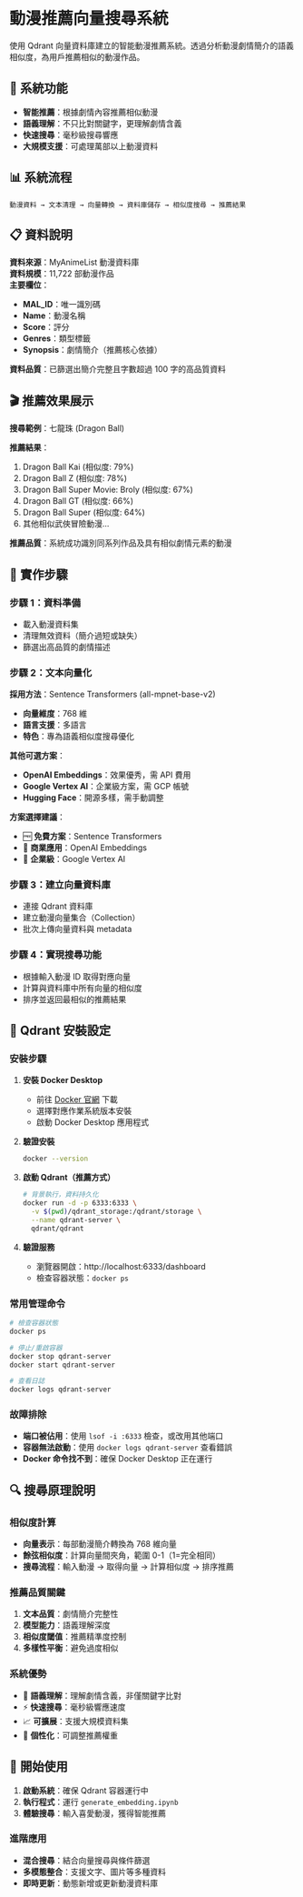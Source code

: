 # 動漫推薦向量搜尋系統

使用 Qdrant 向量資料庫建立的智能動漫推薦系統。透過分析動漫劇情簡介的語義相似度，為用戶推薦相似的動漫作品。

## 🎯 系統功能

- **智能推薦**：根據劇情內容推薦相似動漫
- **語義理解**：不只比對關鍵字，更理解劇情含義  
- **快速搜尋**：毫秒級搜尋響應
- **大規模支援**：可處理萬部以上動漫資料

## 📊 系統流程

```
動漫資料 → 文本清理 → 向量轉換 → 資料庫儲存 → 相似度搜尋 → 推薦結果
```

## 📋 資料說明

**資料來源**：MyAnimeList 動漫資料庫  
**資料規模**：11,722 部動漫作品  
**主要欄位**：
- **MAL_ID**：唯一識別碼
- **Name**：動漫名稱
- **Score**：評分
- **Genres**：類型標籤
- **Synopsis**：劇情簡介（推薦核心依據）

**資料品質**：已篩選出簡介完整且字數超過 100 字的高品質資料

## 🎬 推薦效果展示

**搜尋範例**：七龍珠 (Dragon Ball)

**推薦結果**：
1. Dragon Ball Kai (相似度: 79%)
2. Dragon Ball Z (相似度: 78%)  
3. Dragon Ball Super Movie: Broly (相似度: 67%)
4. Dragon Ball GT (相似度: 66%)
5. Dragon Ball Super (相似度: 64%)
6. 其他相似武俠冒險動漫...

**推薦品質**：系統成功識別同系列作品及具有相似劇情元素的動漫

## 🔧 實作步驟

### 步驟 1：資料準備
- 載入動漫資料集
- 清理無效資料（簡介過短或缺失）
- 篩選出高品質的劇情描述

### 步驟 2：文本向量化
**採用方法**：Sentence Transformers (all-mpnet-base-v2)
- **向量維度**：768 維
- **語言支援**：多語言
- **特色**：專為語義相似度搜尋優化

**其他可選方案**：
- **OpenAI Embeddings**：效果優秀，需 API 費用
- **Google Vertex AI**：企業級方案，需 GCP 帳號  
- **Hugging Face**：開源多樣，需手動調整

**方案選擇建議**：
- 🆓 **免費方案**：Sentence Transformers
- 💼 **商業應用**：OpenAI Embeddings
- 🏢 **企業級**：Google Vertex AI

### 步驟 3：建立向量資料庫
- 連接 Qdrant 資料庫
- 建立動漫向量集合（Collection）
- 批次上傳向量資料與 metadata

### 步驟 4：實現搜尋功能
- 根據輸入動漫 ID 取得對應向量
- 計算與資料庫中所有向量的相似度
- 排序並返回最相似的推薦結果

## 🐳 Qdrant 安裝設定

### 安裝步驟

1. **安裝 Docker Desktop**
   - 前往 [Docker 官網](https://www.docker.com/products/docker-desktop/) 下載
   - 選擇對應作業系統版本安裝
   - 啟動 Docker Desktop 應用程式

2. **驗證安裝**
   ```bash
   docker --version
   ```

3. **啟動 Qdrant（推薦方式）**
   ```bash
   # 背景執行，資料持久化
   docker run -d -p 6333:6333 \
     -v $(pwd)/qdrant_storage:/qdrant/storage \
     --name qdrant-server \
     qdrant/qdrant
   ```

4. **驗證服務**
   - 瀏覽器開啟：http://localhost:6333/dashboard
   - 檢查容器狀態：`docker ps`

### 常用管理命令

```bash
# 檢查容器狀態
docker ps

# 停止/重啟容器
docker stop qdrant-server
docker start qdrant-server

# 查看日誌
docker logs qdrant-server
```

### 故障排除

- **端口被佔用**：使用 `lsof -i :6333` 檢查，或改用其他端口
- **容器無法啟動**：使用 `docker logs qdrant-server` 查看錯誤
- **Docker 命令找不到**：確保 Docker Desktop 正在運行

## 🔍 搜尋原理說明

### 相似度計算
- **向量表示**：每部動漫簡介轉換為 768 維向量
- **餘弦相似度**：計算向量間夾角，範圍 0-1（1=完全相同）
- **搜尋流程**：輸入動漫 → 取得向量 → 計算相似度 → 排序推薦

### 推薦品質關鍵
1. **文本品質**：劇情簡介完整性
2. **模型能力**：語義理解深度
3. **相似度閾值**：推薦精準度控制
4. **多樣性平衡**：避免過度相似

### 系統優勢
- 🧠 **語義理解**：理解劇情含義，非僅關鍵字比對
- ⚡ **快速搜尋**：毫秒級響應速度
- 📈 **可擴展**：支援大規模資料集
- 🎯 **個性化**：可調整推薦權重

## 🚀 開始使用

1. **啟動系統**：確保 Qdrant 容器運行中
2. **執行程式**：運行 `generate_embedding.ipynb`
3. **體驗搜尋**：輸入喜愛動漫，獲得智能推薦

### 進階應用
- **混合搜尋**：結合向量搜尋與條件篩選
- **多模態整合**：支援文字、圖片等多種資料
- **即時更新**：動態新增或更新動漫資料庫
